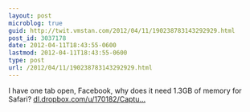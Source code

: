 ```yaml
---
layout: post
microblog: true
guid: http://twit.vmstan.com/2012/04/11/190238783143292929.html
post_id: 3037178
date: 2012-04-11T18:43:55-0600
lastmod: 2012-04-11T18:43:55-0600
type: post
url: /2012/04/11/190238783143292929.html
---
```

I have one tab open, Facebook, why does it need 1.3GB of memory for Safari? <a href="https://dl.dropbox.com/u/170182/Captured/usmLp.png">dl.dropbox.com/u/170182/Captu…</a>

